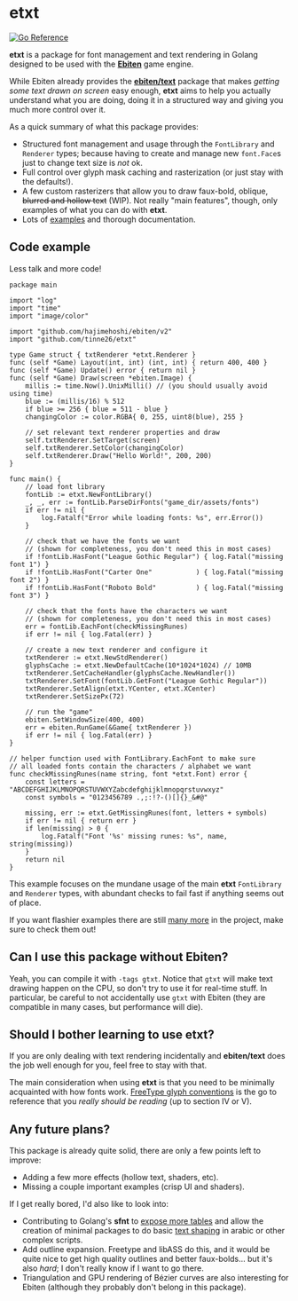 # etxt
[![Go Reference](https://pkg.go.dev/badge/github.com/tinne26/etxt.svg)](https://pkg.go.dev/github.com/tinne26/etxt)

**etxt** is a package for font management and text rendering in Golang designed to be used with the [**Ebiten**](https://github.com/hajimehoshi/ebiten) game engine.

While Ebiten already provides the [**ebiten/text**](https://pkg.go.dev/github.com/hajimehoshi/ebiten/v2/text) package that makes *getting some text drawn on screen* easy enough, **etxt** aims to help you actually understand what you are doing, doing it in a structured way and giving you much more control over it.

As a quick summary of what this package provides:
- Structured font management and usage through the `FontLibrary` and `Renderer` types; because having to create and manage new `font.Face`s just to change text size is *not* ok.
- Full control over glyph mask caching and rasterization (or just stay with the defaults!).
- A few custom rasterizers that allow you to draw faux-bold, oblique, ~~blurred and hollow text~~ (WIP). Not really "main features", though, only examples of what you can do with **etxt**.
- Lots of [examples](https://github.com/tinne26/etxt/tree/main/examples) and thorough documentation.

## Code example
Less talk and more code!
```Golang
package main

import "log"
import "time"
import "image/color"

import "github.com/hajimehoshi/ebiten/v2"
import "github.com/tinne26/etxt"

type Game struct { txtRenderer *etxt.Renderer }
func (self *Game) Layout(int, int) (int, int) { return 400, 400 }
func (self *Game) Update() error { return nil }
func (self *Game) Draw(screen *ebiten.Image) {
	millis := time.Now().UnixMilli() // (you should usually avoid using time)
	blue := (millis/16) % 512
	if blue >= 256 { blue = 511 - blue }
	changingColor := color.RGBA{ 0, 255, uint8(blue), 255 }

	// set relevant text renderer properties and draw
	self.txtRenderer.SetTarget(screen)
	self.txtRenderer.SetColor(changingColor)
	self.txtRenderer.Draw("Hello World!", 200, 200)
}

func main() {
	// load font library
	fontLib := etxt.NewFontLibrary()
	_, _, err := fontLib.ParseDirFonts("game_dir/assets/fonts")
	if err != nil {
		log.Fatalf("Error while loading fonts: %s", err.Error())
	}

	// check that we have the fonts we want
	// (shown for completeness, you don't need this in most cases)
	if !fontLib.HasFont("League Gothic Regular") { log.Fatal("missing font 1") }
	if !fontLib.HasFont("Carter One"           ) { log.Fatal("missing font 2") }
	if !fontLib.HasFont("Roboto Bold"          ) { log.Fatal("missing font 3") }

	// check that the fonts have the characters we want
	// (shown for completeness, you don't need this in most cases)
	err = fontLib.EachFont(checkMissingRunes)
	if err != nil { log.Fatal(err) }

	// create a new text renderer and configure it
	txtRenderer := etxt.NewStdRenderer()
	glyphsCache := etxt.NewDefaultCache(10*1024*1024) // 10MB
	txtRenderer.SetCacheHandler(glyphsCache.NewHandler())
	txtRenderer.SetFont(fontLib.GetFont("League Gothic Regular"))
	txtRenderer.SetAlign(etxt.YCenter, etxt.XCenter)
	txtRenderer.SetSizePx(72)

	// run the "game"
	ebiten.SetWindowSize(400, 400)
	err = ebiten.RunGame(&Game{ txtRenderer })
	if err != nil { log.Fatal(err) }
}

// helper function used with FontLibrary.EachFont to make sure
// all loaded fonts contain the characters / alphabet we want
func checkMissingRunes(name string, font *etxt.Font) error {
	const letters = "ABCDEFGHIJKLMNOPQRSTUVWXYZabcdefghijklmnopqrstuvwxyz"
	const symbols = "0123456789 .,;:!?-()[]{}_&#@"

	missing, err := etxt.GetMissingRunes(font, letters + symbols)
	if err != nil { return err }
	if len(missing) > 0 {
		log.Fatalf("Font '%s' missing runes: %s", name, string(missing))
	}
	return nil
}
```

This example focuses on the mundane usage of the main **etxt** `FontLibrary` and `Renderer` types, with abundant checks to fail fast if anything seems out of place.

If you want flashier examples there are still [many more](https://github.com/tinne26/etxt/tree/main/examples) in the project, make sure to check them out!

## Can I use this package without Ebiten?
Yeah, you can compile it with `-tags gtxt`. Notice that `gtxt` will make text drawing happen on the CPU, so don't try to use it for real-time stuff. In particular, be careful to not accidentally use `gtxt` with Ebiten (they are compatible in many cases, but performance will die).

## Should I bother learning to use etxt?
If you are only dealing with text rendering incidentally and **ebiten/text** does the job well enough for you, feel free to stay with that.

The main consideration when using **etxt** is that you need to be minimally acquainted with how fonts work. [FreeType glyph conventions](https://freetype.org/freetype2/docs/glyphs/index.html) is the go to reference that you *really should be reading* (up to section IV or V).

## Any future plans?
This package is already quite solid, there are only a few points left to improve:
- Adding a few more effects (hollow text, shaders, etc).
- Missing a couple important examples (crisp UI and shaders).

If I get really bored, I'd also like to look into:
- Contributing to Golang's **sfnt** to [expose more tables](https://github.com/golang/go/issues/45325) and allow the creation of minimal packages to do basic [text shaping](https://github.com/tinne26/etxt/blob/main/docs/shaping.md) in arabic or other complex scripts.
- Add outline expansion. Freetype and libASS do this, and it would be quite nice to get high quality outlines and better faux-bolds... but it's also *hard*; I don't really know if I want to go there.
- Triangulation and GPU rendering of Bézier curves are also interesting for Ebiten (although they probably don't belong in this package).
